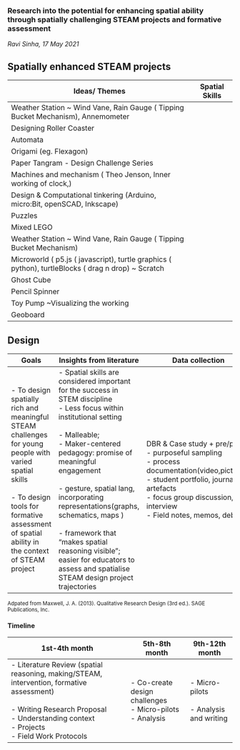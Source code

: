 <style>
.reveal section  {
font-size: 0.75em;
}
.reveal table {
  margin-left: auto;
  margin-right: auto; 
  font-size: 0.75em; 
}

.reveal section > section  {
font-size: 0.65em;

}

.reveal footer {
  padding: 25px;
  font-size: 0.5em;
}

.reveal td, th {
vertical-align: middle; 
text-align: center;
/*  border: 1px solid #999;*/
} 

</style>

### Research into the potential for enhancing spatial ability through spatially challenging STEAM projects and formative assessment<!-- .element: style="color: rgb(255,255,255)" -->
<!-- .slide:  style="position: absolute; width: 60%; right: 0; box-shadow: 0 1px 4px rgba(0,0,0,0.5), 0 5px 25px rgba(0,0,0,0.2); background-color: rgba(0, 0, 0, 0.8); color: #fff; padding: 20px; font-size: 20px; text-align: left"-->
<!-- .slide: data-background="./slides/SR/assets/dodeca.jpeg" -->
_Ravi Sinha, 17 May 2021_ 



## Spatially enhanced STEAM projects<!-- .element: style="color: rgb(255,255,255)" -->
<!-- .slide:  style="position: absolute; width: 60%; right: 0; box-shadow: 0 1px 4px rgba(0,0,0,0.5), 0 5px 25px rgba(0,0,0,0.2); background-color: rgba(0, 0, 0, 0.8); color: #fff; padding: 20px; font-size: 20px; text-align: left"-->
<!-- .slide: data-background="./slides/SR/assets/theo.jpeg" -->
| Ideas/ Themes | Spatial Skills |
|---|---|
| Weather Station ~ Wind Vane, Rain Gauge ( Tipping Bucket Mechanism), Annemometer ||
| Designing Roller Coaster | |
| Automata | |
| Origami (eg. Flexagon) | |
|Paper Tangram - Design Challenge Series||
| Machines and mechanism ( Theo Jenson, Inner working of clock,) | |
| Design & Computational tinkering (Arduino, micro:Bit, openSCAD, Inkscape) ||
| Puzzles | |
| Mixed LEGO ||
| Weather Station ~ Wind Vane, Rain Gauge ( Tipping Bucket Mechanism) ||
| Microworld ( p5.js ( javascript), turtle graphics ( python), turtleBlocks ( drag n drop) ~ Scratch  ||
|Ghost Cube||
|Pencil Spinner||
|Toy Pump ~Visualizing the working||
|Geoboard||



## Design<!-- .element: style="color: rgb(255,255,255)" -->
<!-- .slide:  style="position: absolute; width: 70%; right: 0; box-shadow: 0 1px 4px rgba(0,0,0,0.5), 0 5px 25px rgba(0,0,0,0.2); background-color: rgba(0, 0, 0, 0.8); color: #fff; padding: 20px; font-size: 20px; text-align: left"-->
<!-- .slide: data-background="#f8e6f7" -->  

|Goals|Insights from literature|Data collection|Analysis|
|---|---|---|---|
| - To design spatially rich and meaningful STEAM challenges for young people with varied spatial skills <br> <br> - To design tools for formative assessment of spatial ability in the context of STEAM project <!-- .element: class="fragment" data-fragment-index="1"-->| - Spatial skills are considered important for the success in STEM discipline <br> - Less focus within institutional setting  <br><br>- Malleable; <br>- Maker-centered pedagogy: promise of meaningful engagement <br><br> - gesture, spatial lang, incorporating representations(graphs, schematics, maps ) <br><br>- framework that “makes spatial reasoning visible”;  easier for educators to assess and spatialise STEAM design project trajectories<!-- .element: class="fragment" data-fragment-index="2"-->| DBR & Case study + pre/post <br> - purposeful sampling <br>- process   documentation(video,pictures)<br>- student portfolio, journal, artefacts<br>- focus group discussion, interview<br> - Field notes, memos, debrief<!-- .element: class="fragment" data-fragment-index="3"-->| Thematic coding<br><br>Quantitative Analysis (Pre/Post)<br><br><!-- .element: class="fragment" data-fragment-index="4"-->|

<small>Adpated from Maxwell, J. A. (2013). Qualitative Research Design (3rd ed.). SAGE Publications, Inc. <small>



## Timeline<!-- .element: style="color: rgb(255,255,255)" -->
<!-- .slide:  style="position: absolute; width: 70%; right: 0; box-shadow: 0 1px 4px rgba(0,0,0,0.5), 0 5px 25px rgba(0,0,0,0.2); background-color: rgba(0, 0, 0, 0.8); color: #fff; padding: 20px; font-size: 20px; text-align: left"-->
<!-- .slide: data-background="#f8e6f7" -->  
|1st-4th month|5th-8th month|9th-12th month|
|---|---|---|
| - Literature Review (spatial reasoning, making/STEAM, intervention, formative assessment)<br> <br> - Writing Research Proposal<br> - Understanding context <br> - Projects <br> - Field Work Protocols<!-- .element: class="fragment" data-fragment-index="1"-->|- Co-create design challenges <br> - Micro-pilots <br> - Analysis<!-- .element: class="fragment" data-fragment-index="2"-->| - Micro-pilots <br><br>- Analysis and writing<br> <!-- .element: class="fragment" data-fragment-index="3"-->|



<!-- .slide: data-background-video="./slides/SR/assets/vane-working.mp4" --> 